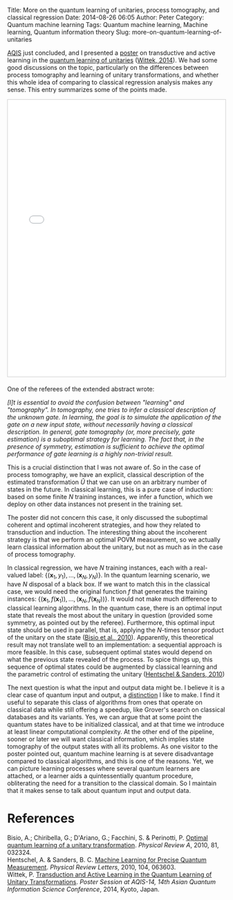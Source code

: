 Title: More on the quantum learning of unitaries, process tomography, and classical regression
Date: 2014-08-26 06:05
Author: Peter
Category: Quantum machine learning
Tags: Quantum machine learning, Machine learning, Quantum information theory
Slug: more-on-quantum-learning-of-unitaries

[AQIS](http://cs.e.yamagata-u.ac.jp/aqis14/) just concluded, and I
presented a [poster](http://dx.doi.org/10.13140/2.1.3901.1201) on
transductive and active learning in the [quantum learning of unitaries](http://peterwittek.com/2013/11/quantum-process-tomography-and-machine-learning/)
([Wittek, 2014](#wittek2014transduction)). We had some good discussions
on the topic, particularly on the differences between process tomography
and learning of unitary transformations, and whether this whole idea of
comparing to classical regression analysis makes any sense. This entry
summarizes some of the points made.

<iframe style="border: 1px solid #CCC; border-width: 1px; margin-bottom: 5px; max-width: 100%;" src="//www.slideshare.net/slideshow/embed_code/38081381" width="600" height="640" frameborder="0" marginwidth="0" marginheight="0" scrolling="no" allowfullscreen="allowfullscreen">
</iframe>

One of the referees of the extended abstract wrote:

*[I]t is essential to avoid the confusion between "learning" and
"tomography". In tomography, one tries to infer a classical description
of the unknown gate. In learning, the goal is to simulate the
application of the gate on a new input state, without necessarily having
a classical description. In general, gate tomography (or, more
precisely, gate estimation) is a suboptimal strategy for learning. The
fact that, in the presence of symmetry, estimation is sufficient to
achieve the optimal performance of gate learning is a highly non-trivial
result.*

This is a crucial distinction that I was not aware of. So in the case of
process tomography, we have an explicit, classical description of the
estimated transformation $\hat{U}$ that we can use on an
arbitrary number of states in the future. In classical learning, this is
a pure case of induction: based on some finite $N$ training
instances, we infer a function, which we deploy on other data instances
not present in the training set.

The poster did not concern this case, it only discussed the suboptimal
coherent and optimal incoherent strategies, and how they related to
transduction and induction. The interesting thing about the incoherent
strategy is that we perform an optimal POVM measurement, so we actually
learn classical information about the unitary, but not as much as in the
case of process tomography.

In classical regression, we have $N$ training instances, each with
a real-valued label: $\{(\mathbf{x}_1, y_1),\ldots,
(\mathbf{x}_N, y_N)\}$. In the quantum learning scenario, we have
$N$ disposal of a black box. If we want to match this in the
classical case, we would need the original function $f$ that
generates the training instances: $\{(\mathbf{x}_1,
f(\mathbf{x}_1)),\ldots, (\mathbf{x}_N, f(\mathbf{x}_N))\}$. It
would not make much difference to classical learning algorithms. In the
quantum case, there is an optimal input state that reveals the most
about the unitary in question (provided some symmetry, as pointed out by
the referee). Furthermore, this optimal input state should be used in
parallel, that is, applying the $N$-times tensor product of the
unitary on the state ([Bisio et al., 2010](#bisio2010optimal)).
Apparently, this theoretical result may not translate well to an
implementation: a sequential approach is more feasible. In this case,
subsequent optimal states would depend on what the previous state
revealed of the process. To spice things up, this sequence of optimal
states could be augmented by classical learning and the parametric
control of estimating the unitary ([Hentschel & Sanders, 2010](#hentschel2010machine))

The next question is what the input and output data might be. I believe
it is a clear case of quantum input and output, a
[distinction](http://scitechconnect.elsevier.com/brief-overview-quantum-machine-learning/)
I like to make. I find it useful to separate this class of algorithms
from ones that operate on classical data while still offering a speedup,
like Grover's search on classical databases and its variants. Yes, we
can argue that at some point the quantum states have to be initialized
classical, and at that time we introduce at least linear computational
complexity. At the other end of the pipeline, sooner or later we will
want classical information, which implies state tomography of the output
states with all its problems. As one visitor to the poster pointed out,
quantum machine learning is at severe disadvantage compared to classical
algorithms, and this is one of the reasons. Yet, we can picture learning
processes where several quantum learners are attached, or a learner aids
a quintessentially quantum procedure, obliterating the need for a
transition to the classical domain. So I maintain that it makes sense to
talk about quantum input and output data.

References
==========

<a name="bisio2010optimal"></a>Bisio, A.; Chiribella, G.; D'Ariano, G.;
Facchini, S. & Perinotti, P. [Optimal quantum learning of a unitary transformation](http://arxiv.org/abs/0903.0543). *Physical Review A*,
2010, 81, 032324.  
<a name="hentschel2010machine"></a>Hentschel, A. & Sanders, B. C.
[Machine Learning for Precise Quantum Measurement](http://arxiv.org/abs/0910.0762). *Physical Review Letters*,
2010, 104, 063603.  
<a name="wittek2014transduction"></a>Wittek, P. [Transduction and Active Learning in the Quantum Learning of Unitary Transformations](http://bada.hb.se/bitstream/2320/14001/1/transduction_and_active_learning.pdf).
*Poster Session at AQIS-14, 14th Asian Quantum Information Science
Conference*, 2014, Kyoto, Japan.


